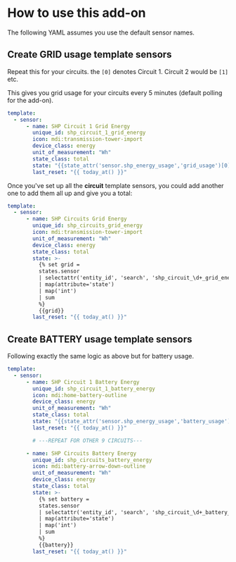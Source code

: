 # How to use this add-on

The following YAML assumes you use the default sensor names.

## Create GRID usage template sensors

Repeat this for your circuits. the `[0]` denotes Circuit 1. Circuit 2 would be `[1]` etc.

This gives you grid usage for your circuits every 5 minutes (default polling for the add-on).

```yaml
template:
  - sensor:
      - name: SHP Circuit 1 Grid Energy
        unique_id: shp_circuit_1_grid_energy
        icon: mdi:transmission-tower-import
        device_class: energy
        unit_of_measurement: "Wh"
        state_class: total
        state: "{{state_attr('sensor.shp_energy_usage','grid_usage')[0] | sum | round(0)}}"
        last_reset: "{{ today_at() }}"
```

Once you've set up all the **circuit** template sensors, you could add another one to add them all up and give you a total:

```yaml
template:
  - sensor:
      - name: SHP Circuits Grid Energy
        unique_id: shp_circuits_grid_energy
        icon: mdi:transmission-tower-import
        unit_of_measurement: "Wh"
        device_class: energy
        state_class: total
        state: >-
          {% set grid = 
          states.sensor
          | selectattr('entity_id', 'search', 'shp_circuit_\d+_grid_energy')
          | map(attribute='state')
          | map('int')
          | sum
          %}
          {{grid}}
        last_reset: "{{ today_at() }}"

```

## Create BATTERY usage template sensors

Following exactly the same logic as above but for battery usage.

```yaml
template:
  - sensor:
      - name: SHP Circuit 1 Battery Energy
        unique_id: shp_circuit_1_battery_energy
        icon: mdi:home-battery-outline
        device_class: energy
        unit_of_measurement: "Wh"
        state_class: total
        state: "{{state_attr('sensor.shp_energy_usage','battery_usage')[0] | sum | round(0)}}"
        last_reset: "{{ today_at() }}"

        # ---REPEAT FOR OTHER 9 CIRCUITS---

      - name: SHP Circuits Battery Energy
        unique_id: shp_circuits_battery_energy
        icon: mdi:battery-arrow-down-outline
        unit_of_measurement: "Wh"
        device_class: energy
        state_class: total
        state: >-
          {% set battery = 
          states.sensor
          | selectattr('entity_id', 'search', 'shp_circuit_\d+_battery_energy')
          | map(attribute='state')
          | map('int')
          | sum
          %}
          {{battery}}
        last_reset: "{{ today_at() }}"
```

